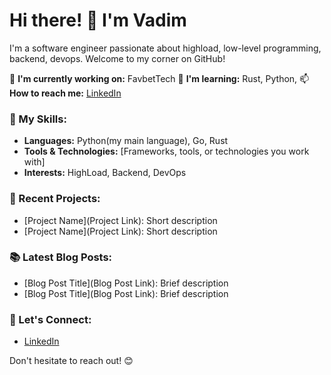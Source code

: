 # Hi there! 👋 I'm Vadim

I'm a software engineer passionate about highload, low-level programming, backend, devops. Welcome to my corner on GitHub!

🔭 **I'm currently working on:** FavbetTech
🌱 **I'm learning:** Rust, Python, 
📫 **How to reach me:** [LinkedIn](https://www.linkedin.com/in/vadim-belevtsov-670331189/)

### 🚀 My Skills:

- **Languages:** Python(my main language), Go, Rust
- **Tools & Technologies:** [Frameworks, tools, or technologies you work with]
- **Interests:** HighLoad, Backend, DevOps

### 🌟 Recent Projects:

- [Project Name](Project Link): Short description
- [Project Name](Project Link): Short description

### 📚 Latest Blog Posts:

- [Blog Post Title](Blog Post Link): Brief description
- [Blog Post Title](Blog Post Link): Brief description

### 🤝 Let's Connect:

- [LinkedIn](https://www.linkedin.com/in/vadim-belevtsov-670331189/)

Don't hesitate to reach out! 😊

